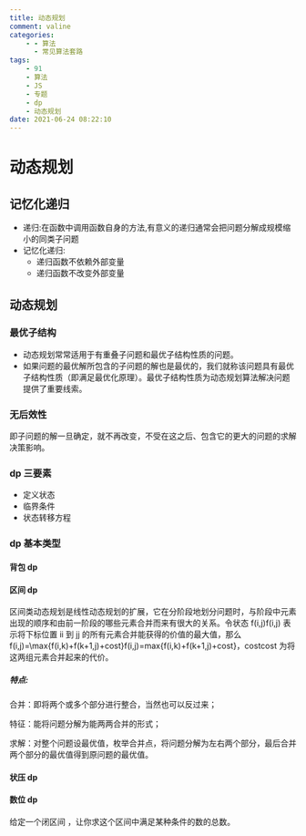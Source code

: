 ```yaml
---
title: 动态规划
comment: valine
categories:
    - - 算法
      - 常见算法套路
tags:
    - 91
    - 算法
    - JS
    - 专题
    - dp
    - 动态规划
date: 2021-06-24 08:22:10
---
```


# 动态规划

## 记忆化递归

-   递归:在函数中调用函数自身的方法,有意义的递归通常会把问题分解成规模缩小的同类子问题
-   记忆化递归:
    -   递归函数不依赖外部变量
    -   递归函数不改变外部变量

## 动态规划

### 最优子结构

-   动态规划常常适用于有重叠子问题和最优子结构性质的问题。
-   如果问题的最优解所包含的子问题的解也是最优的，我们就称该问题具有最优子结构性质（即满足最优化原理）。最优子结构性质为动态规划算法解决问题提供了重要线索。

### 无后效性

即子问题的解一旦确定，就不再改变，不受在这之后、包含它的更大的问题的求解决策影响。

### dp 三要素

-   定义状态
-   临界条件
-   状态转移方程

### dp 基本类型

#### 背包 dp

#### 区间 dp

区间类动态规划是线性动态规划的扩展，它在分阶段地划分问题时，与阶段中元素出现的顺序和由前一阶段的哪些元素合并而来有很大的关系。令状态 f(i,j)f(i,j) 表示将下标位置 ii 到 jj 的所有元素合并能获得的价值的最大值，那么 f(i,j)=\max\{f(i,k)+f(k+1,j)+cost\}f(i,j)=max{f(i,k)+f(k+1,j)+cost}，costcost 为将这两组元素合并起来的代价。  

##### 特点:

合并：即将两个或多个部分进行整合，当然也可以反过来；

特征：能将问题分解为能两两合并的形式；

求解：对整个问题设最优值，枚举合并点，将问题分解为左右两个部分，最后合并两个部分的最优值得到原问题的最优值。

#### 状压 dp
#### 数位 dp
给定一个闭区间 ，让你求这个区间中满足某种条件的数的总数。